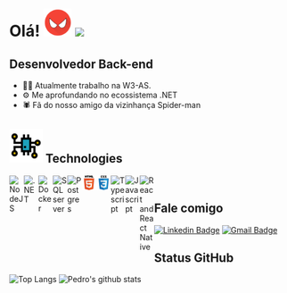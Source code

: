 # Olá! <img src="./assets/631540_hero_man_saver_spider_spiderman_icon.svg" width="50"> <img src="https://media.giphy.com/media/hvRJCLFzcasrR4ia7z/giphy.gif" width="50px">

## Desenvolvedor Back-end
- 👨‍💻 Atualmente trabalho na W3-AS.
- ⚙ Me aprofundando no ecossistema .NET
- 🕷 Fã do nosso amigo da vizinhança Spider-man

## <img src="https://github.com/rnanc/rnanc/blob/master/assets/iconfinder_EXPAND_ICONFINDER_COLOR_TECHNOLOGY-01_3970121.svg" width="60"> Technologies
<div>
    <img align="left" alt="NodeJS" width="26px" src="https://www.vectorlogo.zone/logos/nodejs/nodejs-icon.svg"/> 
    <img align="left" alt=".NET" width="26px" src="https://www.vectorlogo.zone/logos/dotnet/dotnet-icon.svg"/>
    <img align="left" alt="Docker" width="26px" src="https://www.vectorlogo.zone/logos/docker/docker-icon.svg"/> 
    <img align="left" alt="SQL server" width="26px" src="https://www.vectorlogo.zone/logos/postgresql/postgresql-icon.svg"/>
    <img align="left" alt="Postgres" width="26px" src="https://www.vectorlogo.zone/logos/git-scm/git-scm-icon.svg"/>
<img align="left" alt="HTML5" width="26px" src="https://raw.githubusercontent.com/github/explore/80688e429a7d4ef2fca1e82350fe8e3517d3494d/topics/html/html.png" />
<img align="left" alt="CSS3" width="26px" src="https://raw.githubusercontent.com/github/explore/80688e429a7d4ef2fca1e82350fe8e3517d3494d/topics/css/css.png" />
<img align="left" alt="Typescript" width="26px" src="https://www.vectorlogo.zone/logos/typescriptlang/typescriptlang-icon.svg"/> 
<img align="left" alt="Javascript" width="26px" src="https://seeklogo.com/images/J/javascript-js-logo-2949701702-seeklogo.com.png"/> 
<img align="left" alt="React and React Native" width="26px" src="https://www.vectorlogo.zone/logos/reactjs/reactjs-icon.svg"/>
</div>
<br/>

## Fale comigo
[![Linkedin Badge](https://img.shields.io/badge/-LinkedIn-blue?style=flat-square&logo=Linkedin&logoColor=white)](https://www.linkedin.com/in/pedrolimma47821617/)
[![Gmail Badge](https://img.shields.io/badge/-Gmail-c14438?style=flat-square&logo=Gmail&logoColor=white)](mailto:pedro.lima.wk@gmail.com)
## Status GitHub
![Top Langs](https://github-readme-stats.vercel.app/api/top-langs/?username=pedro-limma&bg_color=30,e96443,904e95&text_color=fff&count_private=false&icon_color=fff&title_color=fff&hide_border=true&hide=css,html,jupyter%20notebook)
![Pedro's github stats](https://github-readme-stats.vercel.app/api?username=pedro-limma&bg_color=30,e96443,904e95&text_color=fff&count_private=true&show_icons=true&line_height=40&icon_color=fff&title_color=fff&hide_border=true)
